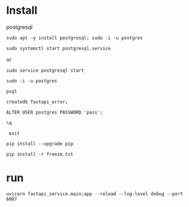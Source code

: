 # Install 

postgresql

`sudo apt -y install postgresql; sudo -i -u postgres`

`sudo systemctl start postgresql.service`

or

`sudo service postgresql start`


`sudo -i -u postgres`


`psql`

`createdb fastapi_error;`

`ALTER USER postgres PASSWORD 'pass';`


`\q`

` exit`

`pip install --upgrade pip`


`pip install -r freeze.txt`

# run 
`uvicorn fastapi_service.main:app --reload --log-level debug --port 6007`



